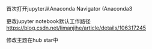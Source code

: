 首次打开jupyter从Anaconda Navigator (Anaconda3


更改jupyter notebook默认工作路径
https://blog.csdn.net/limanjihe/article/details/106317245


修改主题在hub star中

